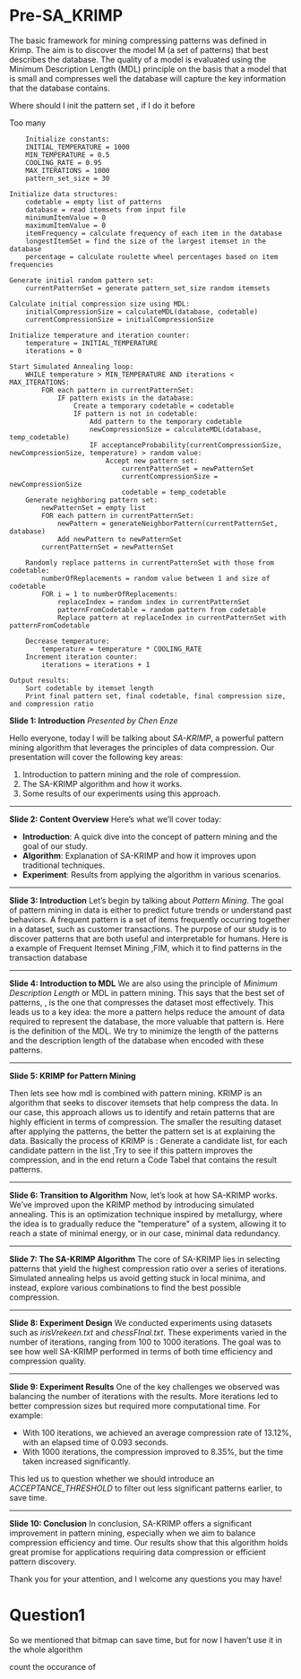 # Pre-SA_KRIMP

The basic framework for mining compressing patterns was defined in Krimp. The aim is to discover the model M (a set of patterns) that best describes the database. The quality of a model is evaluated using the Minimum Description Length (MDL) principle on the basis that a model that is small and compresses well the database will capture the key information that the database contains.

Where should I init the pattern set , if I do it before 

Too many        

        Initialize constants:
        INITIAL_TEMPERATURE = 1000
        MIN_TEMPERATURE = 0.5
        COOLING_RATE = 0.95
        MAX_ITERATIONS = 1000
        pattern_set_size = 30
    
    Initialize data structures:
        codetable = empty list of patterns
        database = read itemsets from input file
        minimumItemValue = 0
        maximumItemValue = 0
        itemFrequency = calculate frequency of each item in the database
        longestItemSet = find the size of the largest itemset in the database
        percentage = calculate roulette wheel percentages based on item frequencies
    
    Generate initial random pattern set:
        currentPatternSet = generate pattern_set_size random itemsets
    
    Calculate initial compression size using MDL:
        initialCompressionSize = calculateMDL(database, codetable)
        currentCompressionSize = initialCompressionSize
    
    Initialize temperature and iteration counter:
        temperature = INITIAL_TEMPERATURE
        iterations = 0
    
    Start Simulated Annealing loop:
        WHILE temperature > MIN_TEMPERATURE AND iterations < MAX_ITERATIONS:
            FOR each pattern in currentPatternSet:
                IF pattern exists in the database:
                    Create a temporary codetable = codetable
                    IF pattern is not in codetable:
                        Add pattern to the temporary codetable
                        newCompressionSize = calculateMDL(database, temp_codetable)
                        IF acceptanceProbability(currentCompressionSize, newCompressionSize, temperature) > random value:
                            Accept new pattern set:
                                currentPatternSet = newPatternSet
                                currentCompressionSize = newCompressionSize
                                codetable = temp_codetable
        Generate neighboring pattern set:
            newPatternSet = empty list
            FOR each pattern in currentPatternSet:
                newPattern = generateNeighborPattern(currentPatternSet, database)
                Add newPattern to newPatternSet
            currentPatternSet = newPatternSet
    
        Randomly replace patterns in currentPatternSet with those from codetable:
            numberOfReplacements = random value between 1 and size of codetable
            FOR i = 1 to numberOfReplacements:
                replaceIndex = random index in currentPatternSet
                patternFromCodetable = random pattern from codetable
                Replace pattern at replaceIndex in currentPatternSet with patternFromCodetable
    
        Decrease temperature:
            temperature = temperature * COOLING_RATE
        Increment iteration counter:
            iterations = iterations + 1
    
    Output results:
        Sort codetable by itemset length
        Print final pattern set, final codetable, final compression size, and compression ratio

**Slide 1: Introduction**
*Presented by Chen Enze*

Hello everyone, today I will be talking about *SA-KRIMP*, a powerful pattern mining algorithm that leverages the principles of data compression. Our presentation will cover the following key areas:

1. Introduction to pattern mining and the role of compression.
2. The SA-KRIMP algorithm and how it works.
3. Some results of our experiments using this approach.

------

**Slide 2: Content Overview**
Here’s what we’ll cover today:

- **Introduction**: A quick dive into the concept of pattern mining and the goal of our study.
- **Algorithm**: Explanation of SA-KRIMP and how it improves upon traditional techniques.
- **Experiment**: Results from applying the algorithm in various scenarios.

------

**Slide 3: Introduction**
Let’s begin by talking about *Pattern Mining*. The goal of pattern mining in data is either to predict future trends or understand past behaviors. A frequent pattern is a set of items frequently occurring together in a dataset, such as customer transactions. The purpose of our study is to discover patterns that are both useful and interpretable for humans. Here is a example of Frequent Itemset Mining ,FIM, which it to find patterns in the transaction database

------

**Slide 4: Introduction to MDL**
We are also using the principle of *Minimum Description Length* or MDL in pattern mining. This says that the best set of patterns, , is the one that compresses the dataset most effectively. This leads us to a key idea: the more a pattern helps reduce the amount of data required to represent the database, the more valuable that pattern is. Here is the definition of the MDL. We try to minimize the length of the  patterns and the description length of the database when encoded with these patterns.

------

**Slide 5: KRIMP for Pattern Mining**

Then lets see how mdl is combined with pattern mining. KRIMP is an algorithm that seeks to discover itemsets that help compress the data. In our case, this approach allows us to identify and retain patterns that are highly efficient in terms of compression. The smaller the resulting dataset after applying the patterns, the better the pattern set is at explaining the data. Basically the process of KRIMP is : Generate a candidate list, for each candidate pattern in the list ,Try to see if this pattern improves the compression, and in the end return a Code Tabel that contains the result patterns.

------

**Slide 6: Transition to Algorithm**
Now, let’s look at how SA-KRIMP works. We’ve improved upon the KRIMP method by introducing simulated annealing. This is an optimization technique inspired by metallurgy, where the idea is to gradually reduce the "temperature" of a system, allowing it to reach a state of minimal energy, or in our case, minimal data redundancy.

------

**Slide 7: The SA-KRIMP Algorithm**
The core of SA-KRIMP lies in selecting patterns that yield the highest compression ratio over a series of iterations. Simulated annealing helps us avoid getting stuck in local minima, and instead, explore various combinations to find the best possible compression.

------

**Slide 8: Experiment Design**
We conducted experiments using datasets such as *irisVrekeen.txt* and *chessFInal.txt*. These experiments varied in the number of iterations, ranging from 100 to 1000 iterations. The goal was to see how well SA-KRIMP performed in terms of both time efficiency and compression quality.

------

**Slide 9: Experiment Results**
One of the key challenges we observed was balancing the number of iterations with the results. More iterations led to better compression sizes but required more computational time. For example:

- With 100 iterations, we achieved an average compression rate of 13.12%, with an elapsed time of 0.093 seconds.
- With 1000 iterations, the compression improved to 8.35%, but the time taken increased significantly.

This led us to question whether we should introduce an *ACCEPTANCE_THRESHOLD* to filter out less significant patterns earlier, to save time.

------

**Slide 10: Conclusion**
In conclusion, SA-KRIMP offers a significant improvement in pattern mining, especially when we aim to balance compression efficiency and time. Our results show that this algorithm holds great promise for applications requiring data compression or efficient pattern discovery.

Thank you for your attention, and I welcome any questions you may have!



# Question1

So we mentioned that bitmap can save time, but for now I haven’t use it in the whole algorithm

count the occurance of 
